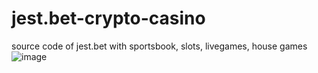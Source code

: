 # jest.bet-crypto-casino
source code of jest.bet with sportsbook, slots, livegames, house games
![image](https://github.com/user-attachments/assets/94dd6f42-fb3e-4503-bd4d-981c607b3c58)
